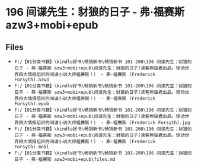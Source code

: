 # 196 间谍先生：豺狼的日子 - 弗·福赛斯 azw3+mobi+epub

## Files

- `F:/【01分类书籍】\kindle好书\畅销新书\畅销新书 101-200\196 间谍先生：豺狼的日子 - 弗·福赛斯 azw3+mobi+epub\间谍先生：豺狼的日子(读客熊猫君出品。惊动世界四大情报组织的间谍小说大师福赛斯！） - 弗·福赛斯 (Frederick Forsyth).azw3`
- `F:/【01分类书籍】\kindle好书\畅销新书\畅销新书 101-200\196 间谍先生：豺狼的日子 - 弗·福赛斯 azw3+mobi+epub\间谍先生：豺狼的日子(读客熊猫君出品。惊动世界四大情报组织的间谍小说大师福赛斯！） - 弗·福赛斯 (Frederick Forsyth).epub`
- `F:/【01分类书籍】\kindle好书\畅销新书\畅销新书 101-200\196 间谍先生：豺狼的日子 - 弗·福赛斯 azw3+mobi+epub\间谍先生：豺狼的日子(读客熊猫君出品。惊动世界四大情报组织的间谍小说大师福赛斯！） - 弗·福赛斯 (Frederick Forsyth).jpg`
- `F:/【01分类书籍】\kindle好书\畅销新书\畅销新书 101-200\196 间谍先生：豺狼的日子 - 弗·福赛斯 azw3+mobi+epub\间谍先生：豺狼的日子(读客熊猫君出品。惊动世界四大情报组织的间谍小说大师福赛斯！） - 弗·福赛斯 (Frederick Forsyth).mobi`
- `F:/【01分类书籍】\kindle好书\畅销新书\畅销新书 101-200\196 间谍先生：豺狼的日子 - 弗·福赛斯 azw3+mobi+epub\files.md`
